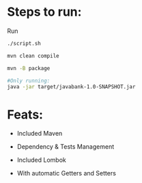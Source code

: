 # Steps to run:

Run
```bash
./script.sh
```

```bash
mvn clean compile

mvn -B package

#Only running:
java -jar target/javabank-1.0-SNAPSHOT.jar
```

# Feats:
* Included Maven
- Dependency & Tests Management
* Included Lombok
- With automatic Getters and Setters